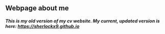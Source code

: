 ## Webpage about me


##### This is my old version of my cv website. My current, updated version is here: https://sherlockx9.github.io

